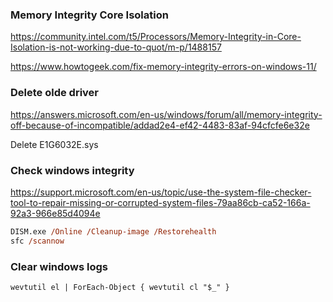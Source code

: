 ### Memory Integrity Core Isolation
https://community.intel.com/t5/Processors/Memory-Integrity-in-Core-Isolation-is-not-working-due-to-quot/m-p/1488157

https://www.howtogeek.com/fix-memory-integrity-errors-on-windows-11/

### Delete olde driver
https://answers.microsoft.com/en-us/windows/forum/all/memory-integrity-off-because-of-incompatible/addad2e4-ef42-4483-83af-94cfcfe6e32e

Delete E1G6032E.sys

### Check windows integrity
https://support.microsoft.com/en-us/topic/use-the-system-file-checker-tool-to-repair-missing-or-corrupted-system-files-79aa86cb-ca52-166a-92a3-966e85d4094e

```ps
DISM.exe /Online /Cleanup-image /Restorehealth 
sfc /scannow
```

### Clear windows logs
```ps
wevtutil el | ForEach-Object { wevtutil cl "$_" }
```